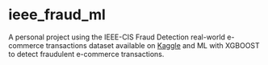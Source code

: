 # ieee_fraud_ml
A personal project using the IEEE-CIS Fraud Detection real-world e-commerce transactions dataset available on [Kaggle](https://www.kaggle.com/c/ieee-fraud-detection/) and ML with XGBOOST to detect fraudulent e-commerce transactions.
